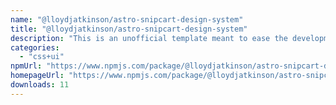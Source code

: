 ```yaml
---
name: "@lloydjatkinson/astro-snipcart-design-system"
title: "@lloydjatkinson/astro-snipcart-design-system"
description: "This is an unofficial template meant to ease the development of components for Astro that are intended for distribution."
categories:
  - "css+ui"
npmUrl: "https://www.npmjs.com/package/@lloydjatkinson/astro-snipcart-design-system"
homepageUrl: "https://www.npmjs.com/package/@lloydjatkinson/astro-snipcart-design-system"
downloads: 11
---
```

